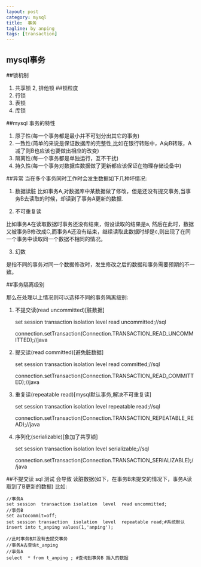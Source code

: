 ```yaml
---
layout: post
category: mysql
title:  事务 
tagline: by anping
tags: [transaction]
---
```


mysql事务 
---------

##锁机制
1.	共享锁
2, 	排他锁
##锁粒度
1.	行锁
2.	表锁
3.  库锁


##mysql 事务的特性

1.	原子性(每一个事务都是最小并不可划分出其它的事务)
2.	一致性(简单的来说是保证数据库的完整性,比如在银行转账中，A向B转账，A减了则B也应该也要做出相应的改变)
3.	隔离性(每一个事务都是单独运行，互不干扰)
4.	持久性(每一个事务对数据库数据做了更新都应该保证在物理存储设备中)


##异常
当在多个事务同时工作时会发生数据如下几种坏情况:
1.	数据读脏
比如事务A,对数据库中某数据做了修改，但是还没有提交事务,当事务B去读取的时候，却读到了事务A更新的数据.

2.	不可重复读

比如事务A在读取数据时事务还没有结束，假设读取的结果是a, 然后在此时，数据又被事务B修改成C,而事务A还没有结束，继续读取此数据时却是c,则出现了在同一个事务中读取同一个数据不相同的情况。

3.	幻数

是指不同的事务对同一个数据修改时，发生修改之后的数据和事务需要预期的不一致。



##事务隔离级别

那么在处理以上情况则可以选择不同的事务隔离级别:
1.	不提交读(read uncommitted)[脏数据]




	set session transaction isolation level read uncommitted;//sql
	
	connection.setTransaction(Connection.TRANSACTION_READ_UNCOMMITTED);//java



2.	提交读(read committed)[避免脏数据]
	
	

	set session  transaction isolation level read committed;//sql

	
	connection.setTransaction(Connection.TRANSACTION_READ_COMMITTED);//java




3.	重复读(repeatable read)[mysql默认事务,解决不可重复读]

	
	set session  transaction  isolation level repeatable read;//sql

	
	connection.setTransaction(Connection.TRANSACTION_REPEATABLE_READ);//java



4.	序列化(serializable)[象加了共享锁]




	set session transaction isolation level  serializable;//sql


	connection.setTransaction(Connection.TRANSACTION_SERIALIZABLE);//java




##不提交读 sql 测试
会导致 读脏数据(如下，在事务B未提交的情况下，事务A读取到了B更新的数据)
比如:



	//事务A 
	set session  transaction isolation  level  read uncommitted;
	//事务B
	set autocommit=off;
	set	session transaction  isolation  level  repeatable read;#系统默认
    insert into t_anping values(1,'anping');	

	//此时事务B并没有去提交事务
	//事务A去查询t_anping 
	//事务A
	select  * from t_anping ; #查询到事务B 插入的数据









